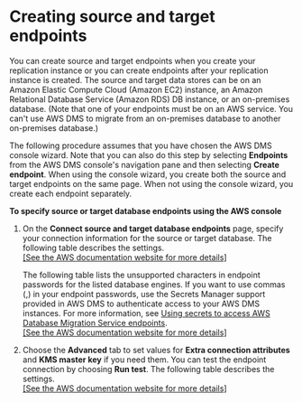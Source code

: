 # Creating source and target endpoints<a name="CHAP_Endpoints.Creating"></a>

You can create source and target endpoints when you create your replication instance or you can create endpoints after your replication instance is created\. The source and target data stores can be on an Amazon Elastic Compute Cloud \(Amazon EC2\) instance, an Amazon Relational Database Service \(Amazon RDS\) DB instance, or an on\-premises database\. \(Note that one of your endpoints must be on an AWS service\. You can't use AWS DMS to migrate from an on\-premises database to another on\-premises database\.\)

The following procedure assumes that you have chosen the AWS DMS console wizard\. Note that you can also do this step by selecting **Endpoints** from the AWS DMS console's navigation pane and then selecting **Create endpoint**\. When using the console wizard, you create both the source and target endpoints on the same page\. When not using the console wizard, you create each endpoint separately\.

**To specify source or target database endpoints using the AWS console**

1. On the **Connect source and target database endpoints** page, specify your connection information for the source or target database\. The following table describes the settings\.    
[\[See the AWS documentation website for more details\]](http://docs.aws.amazon.com/dms/latest/userguide/CHAP_Endpoints.Creating.html)

   The following table lists the unsupported characters in endpoint passwords for the listed database engines\. If you want to use commas \(,\) in your endpoint passwords, use the Secrets Manager support provided in AWS DMS to authenticate access to your AWS DMS instances\. For more information, see [Using secrets to access AWS Database Migration Service endpoints](CHAP_Security.md#security_iam_secretsmanager)\.    
[\[See the AWS documentation website for more details\]](http://docs.aws.amazon.com/dms/latest/userguide/CHAP_Endpoints.Creating.html)

1. Choose the **Advanced** tab to set values for **Extra connection attributes** and **KMS master key** if you need them\. You can test the endpoint connection by choosing **Run test**\. The following table describes the settings\.    
[\[See the AWS documentation website for more details\]](http://docs.aws.amazon.com/dms/latest/userguide/CHAP_Endpoints.Creating.html)